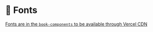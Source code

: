 # 🔡 Fonts

[Fonts are in the `book-components` to be available through Vercel CDN](/scripts/book-components/public/fonts)
